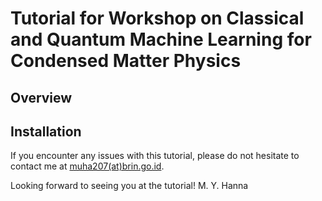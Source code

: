 # Tutorial for Workshop on Classical and Quantum Machine Learning for Condensed Matter Physics

## Overview

## Installation

If you encounter any issues with this tutorial, please do not hesitate to contact me at [muha207(at)brin.go.id]().

Looking forward to seeing you at the tutorial!
M. Y. Hanna
